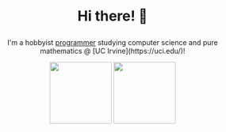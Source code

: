 <h1>
    <p align="center">
        Hi there! 👋
    </p>
</h1>
<p align="center">
    I'm a hobbyist <a href="https://philosolog.com">programmer</a> studying computer science and pure mathematics @ [UC Irvine](https://uci.edu/)!
</p>
<div align="center">
    <img height=125 src="https://github-readme-stats.vercel.app/api?username=philosolog&show_icons=true&rank_icon=github&count_private=true&hide=commits&theme=graywhite" /> <!-- &hide=commits -->
    <img height=125 src="https://github-readme-stats.vercel.app/api/top-langs?username=philosolog&layout=compact&hide_progress=true&langs_count=8&count_private=true&theme=graywhite" />
</div>

